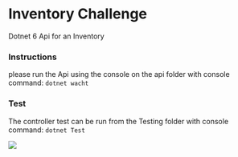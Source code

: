 
# Inventory Challenge

Dotnet 6 Api for an Inventory


### Instructions

please run the Api using the console on the api folder  with console command: `dotnet wacht`

### Test

The controller test can be run from the Testing folder with console command: `dotnet Test`

![](https://pandao.github.io/editor.md/examples/images/8.jpg)